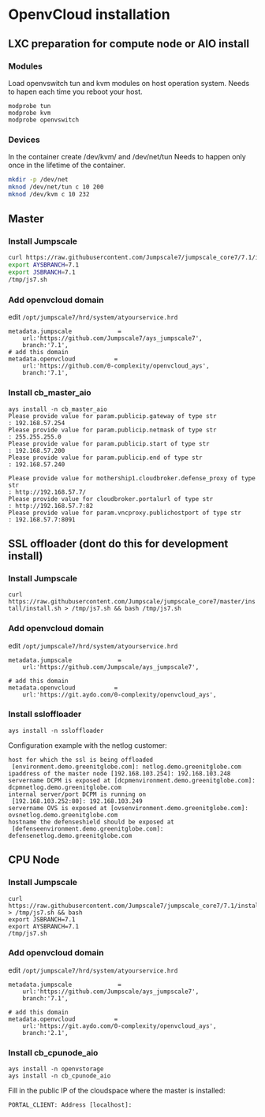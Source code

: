# OpenvCloud installation

## LXC preparation for compute node or AIO install
### Modules

Load openvswitch tun and kvm modules on host operation system. Needs to hapen each time you reboot your host.
```
modprobe tun
modprobe kvm 
modprobe openvswitch
```
### Devices
In the container create /dev/kvm/ and /dev/net/tun Needs to happen only once in the lifetime of the container.
```sh
mkdir -p /dev/net
mknod /dev/net/tun c 10 200
mknod /dev/kvm c 10 232
```

## Master

### Install Jumpscale
```sh
curl https://raw.githubusercontent.com/Jumpscale7/jumpscale_core7/7.1/install/install.sh > /tmp/js7.sh && bash
export AYSBRANCH=7.1
export JSBRANCH=7.1
/tmp/js7.sh
```

### Add openvcloud domain
edit `/opt/jumpscale7/hrd/system/atyourservice.hrd`
```
metadata.jumpscale             =
    url:'https://github.com/Jumpscale7/ays_jumpscale7',
    branch:'7.1',
# add this domain
metadata.openvcloud           =
    url:'https://github.com/0-complexity/openvcloud_ays',
    branch:'7.1',
```

### Install cb_master_aio

```
ays install -n cb_master_aio
Please provide value for param.publicip.gateway of type str
: 192.168.57.254
Please provide value for param.publicip.netmask of type str
: 255.255.255.0
Please provide value for param.publicip.start of type str
: 192.168.57.200
Please provide value for param.publicip.end of type str
: 192.168.57.240

Please provide value for mothership1.cloudbroker.defense_proxy of type str
: http://192.168.57.7/
Please provide value for cloudbroker.portalurl of type str
: http://192.168.57.7:82
Please provide value for param.vncproxy.publichostport of type str
: 192.168.57.7:8091
```

## SSL offloader (dont do this for development install)

### Install Jumpscale
```curl https://raw.githubusercontent.com/Jumpscale/jumpscale_core7/master/install/install.sh > /tmp/js7.sh && bash /tmp/js7.sh```

### Add openvcloud domain
edit ```/opt/jumpscale7/hrd/system/atyourservice.hrd```
```
metadata.jumpscale             =
    url:'https://github.com/Jumpscale/ays_jumpscale7',

# add this domain
metadata.openvcloud           =
    url:'https://git.aydo.com/0-complexity/openvcloud_ays',
```

### Install ssloffloader
```ays install -n ssloffloader```

Configuration example with the netlog customer:
```
host for which the ssl is being offloaded
 [environment.demo.greenitglobe.com]: netlog.demo.greenitglobe.com
ipaddress of the master node [192.168.103.254]: 192.168.103.248
servername DCPM is exposed at [dcpmenvironment.demo.greenitglobe.com]: dcpmnetlog.demo.greenitglobe.com
internal server/port DCPM is running on
 [192.168.103.252:80]: 192.168.103.249
servername OVS is exposed at [ovsenvironment.demo.greenitglobe.com]: ovsnetlog.demo.greenitglobe.com
hostname the defenseshield should be exposed at
 [defenseenvironment.demo.greenitglobe.com]: defensenetlog.demo.greenitglobe.com

```

## CPU Node

### Install Jumpscale
```
curl https://raw.githubusercontent.com/Jumpscale7/jumpscale_core7/7.1/install/install.sh > /tmp/js7.sh && bash
export JSBRANCH=7.1
export AYSBRANCH=7.1
/tmp/js7.sh
```

### Add openvcloud domain
edit ```/opt/jumpscale7/hrd/system/atyourservice.hrd```
```
metadata.jumpscale             =
    url:'https://github.com/Jumpscale/ays_jumpscale7',
    branch:'7.1',

# add this domain
metadata.openvcloud           =
    url:'https://git.aydo.com/0-complexity/openvcloud_ays',
    branch:'2.1',

```

### Install cb_cpunode_aio
```
ays install -n openvstorage
ays install -n cb_cpunode_aio
```

Fill in the public IP of the cloudspace where the master is installed:
```
PORTAL_CLIENT: Address [localhost]:
```
